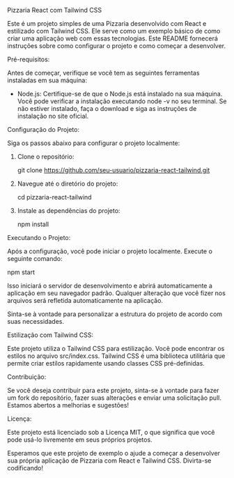 Pizzaria React com Tailwind CSS

Este é um projeto simples de uma Pizzaria desenvolvido com React e estilizado com Tailwind CSS. Ele serve como um exemplo básico de como criar uma aplicação web com essas tecnologias. Este README fornecerá instruções sobre como configurar o projeto e como começar a desenvolver.

Pré-requisitos:

Antes de começar, verifique se você tem as seguintes ferramentas instaladas em sua máquina:

- Node.js: Certifique-se de que o Node.js está instalado na sua máquina. Você pode verificar a instalação executando node -v no seu terminal. Se não estiver instalado, faça o download e siga as instruções de instalação no site oficial.

Configuração do Projeto:

Siga os passos abaixo para configurar o projeto localmente:

1. Clone o repositório:

   git clone https://github.com/seu-usuario/pizzaria-react-tailwind.git

2. Navegue até o diretório do projeto:

   cd pizzaria-react-tailwind

3. Instale as dependências do projeto:

   npm install

Executando o Projeto:

Após a configuração, você pode iniciar o projeto localmente. Execute o seguinte comando:

npm start

Isso iniciará o servidor de desenvolvimento e abrirá automaticamente a aplicação em seu navegador padrão. Qualquer alteração que você fizer nos arquivos será refletida automaticamente na aplicação.


Sinta-se à vontade para personalizar a estrutura do projeto de acordo com suas necessidades.

Estilização com Tailwind CSS:

Este projeto utiliza o Tailwind CSS para estilização. Você pode encontrar os estilos no arquivo src/index.css. Tailwind CSS é uma biblioteca utilitária que permite criar estilos rapidamente usando classes CSS pré-definidas.

Contribuição:

Se você deseja contribuir para este projeto, sinta-se à vontade para fazer um fork do repositório, fazer suas alterações e enviar uma solicitação pull. Estamos abertos a melhorias e sugestões!

Licença:

Este projeto está licenciado sob a Licença MIT, o que significa que você pode usá-lo livremente em seus próprios projetos.

Esperamos que este projeto de exemplo o ajude a começar a desenvolver sua própria aplicação de Pizzaria com React e Tailwind CSS. Divirta-se codificando!
